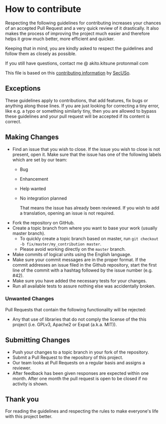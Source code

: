 # How to contribute

Respecting the following guidelines for contributing increases your chances of an accepted Pull Request and a very quick review of it drastically. It also makes the process of improving the project much easier and therefore helps it grow much better, more efficient and quicker.

Keeping that in mind, you are kindly asked to respect the guidelines and follow them as closely as possible.

If you still have questions, contact me @ akito.kitsune protonmail com

This file is based on this [contributing information](https://github.com/SecUSo/privacy-friendly-app-example/blob/master/CONTRIBUTING.md) by [SecUSo](https://github.com/SecUSo).

## Exceptions
These guidelines apply to contributions, that add features, fix bugs or anything along those lines.
If you are just looking for correcting a tiny error, like e.g. a typo or something similarly tiny, then you are allowed to bypass these guidelines and your pull request will be accepted if its content is correct.
	
## Making Changes

* Find an issue that you wish to close. If the issue you wish to close is not 
  present, open it. Make sure that the issue has one of the following labels
  which are set by our team:
  * Bug
  * Enhancement
  * Help wanted
  * No integration planned 
  
    That means the issue has already been reviewed. If you wish to add a 
  translation, opening an issue is not required. 
* Fork the repository on GitHub.
* Create a topic branch from where you want to base your work (usually master branch).
  * To quickly create a topic branch based on master, run `git checkout -b
    fix/master/my_contribution master`. 
  *	Please avoid working directly on the `master` branch.
* Make commits of logical units using the English language.
* Make sure your commit messages are in the proper format. If the commit
  addresses an issue filed in the Github repository, start the first line 
  of the commit with a hashtag followed by the issue number (e.g. #42).
* Make sure you have added the necessary tests for your changes.
* Run all available tests to assure nothing else was accidentally broken.

### Unwanted Changes

Pull Requests that contain the following functionality will be rejected:
* Any that use of libraries that do not comply the license of the this project (i.e. GPLv3, Apache2 or Expat (a.k.a. MIT)).  

## Submitting Changes

* Push your changes to a topic branch in your fork of the repository.
* Submit a Pull Request to the repository of this project.
* Our team looks at Pull Requests on a regular basis and assigns a reviewer.  
* After feedback has been given responses are expected within one month. After one
  month the pull request is open to be closed if no activity is shown.
  
## Thank you
For reading the guidelines and respecting the rules to make everyone's life with this project better.
